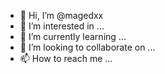 - 👋 Hi, I’m @magedxx
- 👀 I’m interested in ...
- 🌱 I’m currently learning ...
- 💞️ I’m looking to collaborate on ...
- 📫 How to reach me ...

<!---
magedxx/magedxx is a ✨ special ✨ repository because its `README.md` (this file) appears on your GitHub profile.
You can click the Preview link to take a look at your changes.
--->
